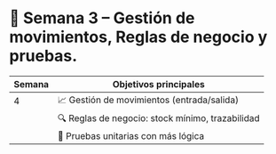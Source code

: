 # 📅 Semana 3 – Gestión de movimientos, Reglas de negocio y pruebas.

| Semana | Objetivos principales                                             |
| ------ | ----------------------------------------------------------------- |
| 4      | 📈 Gestión de movimientos (entrada/salida)                        |
|        | 🔍 Reglas de negocio: stock mínimo, trazabilidad                  |
|        | 🧪 Pruebas unitarias con más lógica                               |
<!--stackedit_data:
eyJoaXN0b3J5IjpbMzIwNzQwOTQ4XX0=
-->